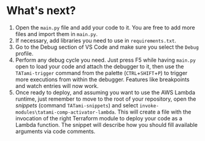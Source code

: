 # What's next?

1. Open the `main.py` file and add your code to it. You are free to add more files and import them in `main.py`.
2. If necessary, add libraries you need to use in `requirements.txt`.
3. Go to the Debug section of VS Code and make sure you select the `Debug` profile.
4. Perform any debug cycle you need. Just press F5 while having `main.py` open to load your code and attach the debugger to it, then use the `TATami-trigger` command from the palette (`CTRL`+`SHIFT`+`P`) to trigger more executions from within the debugger. Features like breakpoints and watch entries will now work.
5. Once ready to deploy, and assuming you want to use the AWS Lambda runtime, just remember to move to the root of your repository, open the *snippets* (command `TATami-snippets`) and select `invoke-modules\tatami-comp-activator-lambda`. This will create a file with the invocation of the right Terraform module to deploy your code as a Lambda function. The snippet will describe how you should fill available arguments via code comments.
